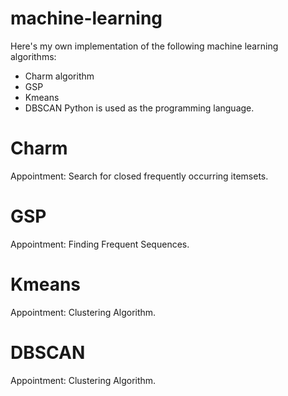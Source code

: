 # machine-learning

Here's my own implementation of the following machine learning algorithms:  
  - Charm algorithm
  - GSP
  - Kmeans
  - DBSCAN
Python is used as the programming language.

# Charm
Appointment: Search for closed frequently occurring itemsets.


# GSP
Appointment: Finding Frequent Sequences.

# Kmeans
Appointment: Clustering Algorithm.  

# DBSCAN
Appointment: Clustering Algorithm.
